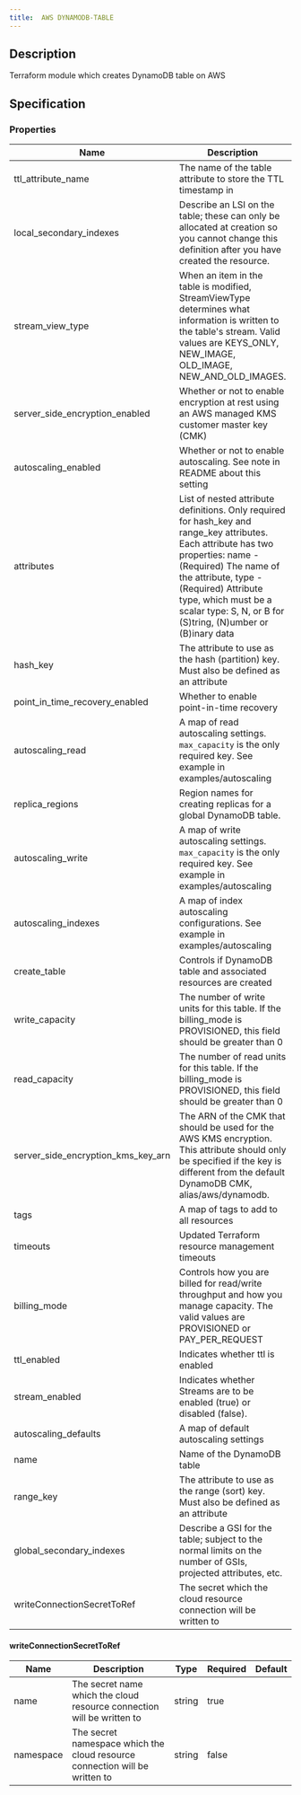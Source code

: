 ```yaml
---
title:  AWS DYNAMODB-TABLE
---
```


## Description

Terraform module which creates DynamoDB table on AWS

## Specification


### Properties

 Name | Description | Type | Required | Default 
 ------------ | ------------- | ------------- | ------------- | ------------- 
 ttl_attribute_name | The name of the table attribute to store the TTL timestamp in | string | false |  
 local_secondary_indexes | Describe an LSI on the table; these can only be allocated at creation so you cannot change this definition after you have created the resource. | any | false |  
 stream_view_type | When an item in the table is modified, StreamViewType determines what information is written to the table's stream. Valid values are KEYS_ONLY, NEW_IMAGE, OLD_IMAGE, NEW_AND_OLD_IMAGES. | string | false |  
 server_side_encryption_enabled | Whether or not to enable encryption at rest using an AWS managed KMS customer master key (CMK) | bool | false |  
 autoscaling_enabled | Whether or not to enable autoscaling. See note in README about this setting | bool | false |  
 attributes | List of nested attribute definitions. Only required for hash_key and range_key attributes. Each attribute has two properties: name - (Required) The name of the attribute, type - (Required) Attribute type, which must be a scalar type: S, N, or B for (S)tring, (N)umber or (B)inary data | list(map(string)) | false |  
 hash_key | The attribute to use as the hash (partition) key. Must also be defined as an attribute | string | false |  
 point_in_time_recovery_enabled | Whether to enable point-in-time recovery | bool | false |  
 autoscaling_read | A map of read autoscaling settings. `max_capacity` is the only required key. See example in examples/autoscaling | map(string) | false |  
 replica_regions | Region names for creating replicas for a global DynamoDB table. | any | false |  
 autoscaling_write | A map of write autoscaling settings. `max_capacity` is the only required key. See example in examples/autoscaling | map(string) | false |  
 autoscaling_indexes | A map of index autoscaling configurations. See example in examples/autoscaling | map(map(string)) | false |  
 create_table | Controls if DynamoDB table and associated resources are created | bool | false |  
 write_capacity | The number of write units for this table. If the billing_mode is PROVISIONED, this field should be greater than 0 | number | false |  
 read_capacity | The number of read units for this table. If the billing_mode is PROVISIONED, this field should be greater than 0 | number | false |  
 server_side_encryption_kms_key_arn | The ARN of the CMK that should be used for the AWS KMS encryption. This attribute should only be specified if the key is different from the default DynamoDB CMK, alias/aws/dynamodb. | string | false |  
 tags | A map of tags to add to all resources | map(string) | false |  
 timeouts | Updated Terraform resource management timeouts | map(string) | false |  
 billing_mode | Controls how you are billed for read/write throughput and how you manage capacity. The valid values are PROVISIONED or PAY_PER_REQUEST | string | false |  
 ttl_enabled | Indicates whether ttl is enabled | bool | false |  
 stream_enabled | Indicates whether Streams are to be enabled (true) or disabled (false). | bool | false |  
 autoscaling_defaults | A map of default autoscaling settings | map(string) | false |  
 name | Name of the DynamoDB table | string | false |  
 range_key | The attribute to use as the range (sort) key. Must also be defined as an attribute | string | false |  
 global_secondary_indexes | Describe a GSI for the table; subject to the normal limits on the number of GSIs, projected attributes, etc. | any | false |  
 writeConnectionSecretToRef | The secret which the cloud resource connection will be written to | [writeConnectionSecretToRef](#writeConnectionSecretToRef) | false |  


#### writeConnectionSecretToRef

 Name | Description | Type | Required | Default 
 ------------ | ------------- | ------------- | ------------- | ------------- 
 name | The secret name which the cloud resource connection will be written to | string | true |  
 namespace | The secret namespace which the cloud resource connection will be written to | string | false |  

